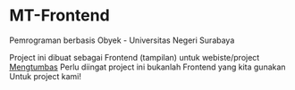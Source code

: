 # MT-Frontend
Pemrograman berbasis Obyek - Universitas Negeri Surabaya

Project ini dibuat sebagai Frontend (tampilan) untuk webiste/project [Mengtumbas](https://github.com/nop4al/Mengtumbas)
Perlu diingat project ini bukanlah Frontend yang kita gunakan Untuk project kami!
